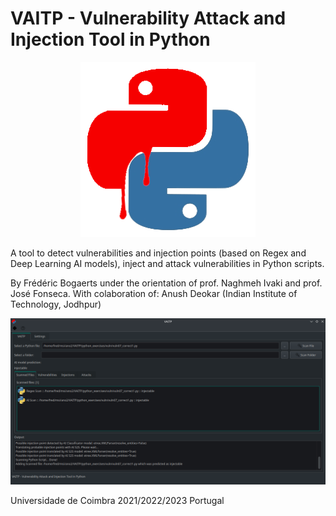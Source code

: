 # VAITP - Vulnerability Attack and Injection Tool in Python

<div align="center">
  <img src="https://github.com/netpack/vaitp/raw/main/Images/logo.png" alt="VAITP logo">
</div>


A tool to detect vulnerabilities and injection points (based on Regex and Deep Learning AI models), inject and attack vulnerabilities in Python scripts.
<br>

By Frédéric Bogaerts under the orientation of prof. Naghmeh Ivaki and prof. José Fonseca.
With colaboration of:
  Anush Deokar (Indian Institute of Technology, Jodhpur)
  
  
  
![VAITP logo](https://github.com/netpack/vaitp/raw/main/Images/vaitprint1.png)



Universidade de Coimbra 2021/2022/2023
Portugal

